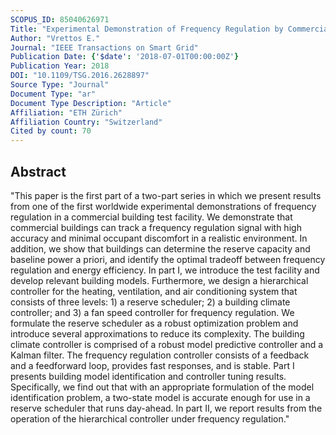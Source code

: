 ```yaml
---
SCOPUS_ID: 85040626971
Title: "Experimental Demonstration of Frequency Regulation by Commercial Buildings-Part I: Modeling and Hierarchical Control Design"
Author: "Vrettos E."
Journal: "IEEE Transactions on Smart Grid"
Publication Date: {'$date': '2018-07-01T00:00:00Z'}
Publication Year: 2018
DOI: "10.1109/TSG.2016.2628897"
Source Type: "Journal"
Document Type: "ar"
Document Type Description: "Article"
Affiliation: "ETH Zürich"
Affiliation Country: "Switzerland"
Cited by count: 70
---
```


## Abstract
"This paper is the first part of a two-part series in which we present results from one of the first worldwide experimental demonstrations of frequency regulation in a commercial building test facility. We demonstrate that commercial buildings can track a frequency regulation signal with high accuracy and minimal occupant discomfort in a realistic environment. In addition, we show that buildings can determine the reserve capacity and baseline power a priori, and identify the optimal tradeoff between frequency regulation and energy efficiency. In part I, we introduce the test facility and develop relevant building models. Furthermore, we design a hierarchical controller for the heating, ventilation, and air conditioning system that consists of three levels: 1) a reserve scheduler; 2) a building climate controller; and 3) a fan speed controller for frequency regulation. We formulate the reserve scheduler as a robust optimization problem and introduce several approximations to reduce its complexity. The building climate controller is comprised of a robust model predictive controller and a Kalman filter. The frequency regulation controller consists of a feedback and a feedforward loop, provides fast responses, and is stable. Part I presents building model identification and controller tuning results. Specifically, we find out that with an appropriate formulation of the model identification problem, a two-state model is accurate enough for use in a reserve scheduler that runs day-ahead. In part II, we report results from the operation of the hierarchical controller under frequency regulation."
